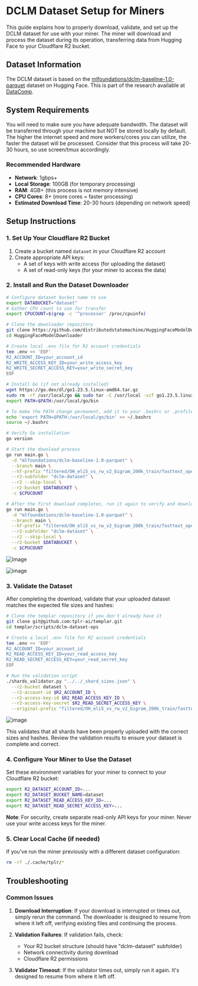 # DCLM Dataset Setup for Miners

This guide explains how to properly download, validate, and set up the DCLM dataset for use with your miner. The miner will download and process the dataset during its operation, transferring data from Hugging Face to your Cloudflare R2 bucket.

## Dataset Information

The DCLM dataset is based on the [mlfoundations/dclm-baseline-1.0-parquet](https://huggingface.co/datasets/mlfoundations/dclm-baseline-1.0-parquet) dataset on Hugging Face. This is part of the research available at [DataComp](https://data.commoncrawl.org/contrib/datacomp/index.html).

## System Requirements

You will need to make sure you have adequate bandwidth. The dataset will be transferred through your machine but NOT be stored locally by default. The higher the internet speed and more workers/cores you can utilize, the faster the dataset will be processed. Consider that this process will take 20-30 hours, so use screen/tmux accordingly.

### Recommended Hardware

- **Network**: 1gbps+
- **Local Storage**: 100GB (for temporary processing)
- **RAM**: 4GB+ (this process is not memory intensive)
- **CPU Cores**: 8+ (more cores = faster processing)
- **Estimated Download Time**: 20-30 hours (depending on network speed)

## Setup Instructions

### 1. Set Up Your Cloudflare R2 Bucket

1. Create a bucket named `dataset` in your Cloudflare R2 account
2. Create appropriate API keys:
   - A set of keys with write access (for uploading the dataset)
   - A set of read-only keys (for your miner to access the data)

### 2. Install and Run the Dataset Downloader

```bash
# Configure dataset bucket name to use
export DATABUCKET="dataset"
# Gather CPU count to use for transfer
export CPUCOUNT=$(grep -c '^processor' /proc/cpuinfo)

# Clone the downloader repository
git clone https://github.com/distributedstatemachine/HuggingFaceModelDownloader
cd HuggingFaceModelDownloader

# Create local .env file for R2 account credentials
tee .env << 'EOF'
R2_ACCOUNT_ID=your_account_id
R2_WRITE_ACCESS_KEY_ID=your_write_access_key
R2_WRITE_SECRET_ACCESS_KEY=your_write_secret_key
EOF

# Install Go (if not already installed)
wget https://go.dev/dl/go1.23.5.linux-amd64.tar.gz
sudo rm -rf /usr/local/go && sudo tar -C /usr/local -xzf go1.23.5.linux-amd64.tar.gz
export PATH=$PATH:/usr/local/go/bin

# To make the PATH change permanent, add it to your .bashrc or .profile:
echo 'export PATH=$PATH:/usr/local/go/bin' >> ~/.bashrc
source ~/.bashrc

# Verify Go installation
go version

# Start the download process
go run main.go \
  -d "mlfoundations/dclm-baseline-1.0-parquet" \
  --branch main \
  --hf-prefix "filtered/OH_eli5_vs_rw_v2_bigram_200k_train/fasttext_openhermes_reddit_eli5_vs_rw_v2_bigram_200k_train/processed_data" \
  --r2-subfolder "dclm-dataset" \
  --r2 --skip-local \
  --r2-bucket $DATABUCKET \
  -c $CPUCOUNT

# After the first download completes, run it again to verify and download any missing files
go run main.go \
  -d "mlfoundations/dclm-baseline-1.0-parquet" \
  --branch main \
  --hf-prefix "filtered/OH_eli5_vs_rw_v2_bigram_200k_train/fasttext_openhermes_reddit_eli5_vs_rw_v2_bigram_200k_train/processed_data" \
  --r2-subfolder "dclm-dataset" \
  --r2 --skip-local \
  --r2-bucket $DATABUCKET \
  -c $CPUCOUNT
```

![image](https://github.com/user-attachments/assets/f9235ac7-9861-4253-a7aa-24feca5e96ef)

![image](https://github.com/user-attachments/assets/a99737d1-259e-433d-9dcd-71e921c04e4c)

### 3. Validate the Dataset

After completing the download, validate that your uploaded dataset matches the expected file sizes and hashes:

```bash
# Clone the templar repository if you don't already have it
git clone git@github.com:tplr-ai/templar.git
cd templar/scripts/dclm-dataset-ops

# Create a local .env file for R2 account credentials
tee .env << 'EOF'
R2_ACCOUNT_ID=your_account_id
R2_READ_ACCESS_KEY_ID=your_read_access_key
R2_READ_SECRET_ACCESS_KEY=your_read_secret_key
EOF

# Run the validation script
./shards_validator.py "../../_shard_sizes.json" \
  --r2-bucket dataset \
  --r2-account-id $R2_ACCOUNT_ID \
  --r2-access-key-id $R2_READ_ACCESS_KEY_ID \
  --r2-access-key-secret $R2_READ_SECRET_ACCESS_KEY \
  --original-prefix "filtered/OH_eli5_vs_rw_v2_bigram_200k_train/fasttext_openhermes_reddit_eli5_vs_rw_v2_bigram_200k_train/processed_data"
```

![image](https://github.com/user-attachments/assets/0f68675f-d5b7-463b-b06e-318c1b0555c6)

This validates that all shards have been properly uploaded with the correct sizes and hashes. Review the validation results to ensure your dataset is complete and correct.

### 4. Configure Your Miner to Use the Dataset

Set these environment variables for your miner to connect to your Cloudflare R2 bucket:

```bash
export R2_DATASET_ACCOUNT_ID=...
export R2_DATASET_BUCKET_NAME=dataset
export R2_DATASET_READ_ACCESS_KEY_ID=...
export R2_DATASET_READ_SECRET_ACCESS_KEY=...
```

**Note**: For security, create separate read-only API keys for your miner. Never use your write access keys for the miner.

### 5. Clear Local Cache (if needed)

If you've run the miner previously with a different dataset configuration:

```bash
rm -rf ./.cache/tplr/*
```

## Troubleshooting

### Common Issues

1. **Download Interruption**: If your download is interrupted or times out, simply rerun the command. The downloader is designed to resume from where it left off, verifying existing files and continuing the process.

2. **Validation Failures**: If validation fails, check:
   - Your R2 bucket structure (should have "dclm-dataset" subfolder)
   - Network connectivity during download
   - Cloudflare R2 permissions

3. **Validator Timeout**: If the validator times out, simply run it again. It's designed to resume from where it left off.
